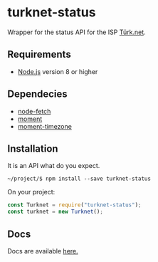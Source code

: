 # turknet-status

Wrapper for the status API for the ISP [Türk.net](https://turk.net/).

Requirements
-----------
* [Node.js](https://nodejs.org/) version 8 or higher

Dependecies
-----------

* [node-fetch](https://www.npmjs.com/package/node-fetch)
* [moment](https://www.npmjs.com/package/moment)
* [moment-timezone](https://www.npmjs.com/package/moment-timezone)

Installation
-----------
It is an API what do you expect.

    ~/project/$ npm install --save turknet-status

On your project:

```js
const Turknet = require("turknet-status");
const turknet = new Turknet();
```

Docs
-----------

Docs are available [here.](https://linuxgemini.github.io/turknet-status/)